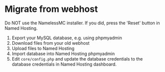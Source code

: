 # Migrate from webhost

Do NOT use the NamelessMC installer. If you did, press the 'Reset' button in Named Hosting.

1. Export your MySQL database, e.g. using phpmyadmin
2. Download files from your old webhost
3. Upload files to Named Hosting
4. Import database into Named Hosting phpmyadmin
5. Edit `core/config.php` and update the database credentials to the database credentials in Named Hosting dashboard.
